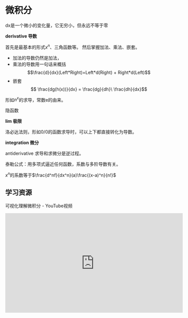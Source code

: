 # 微积分

dx是一个微小的变化量，它无穷小，但永远不等于零

**derivative 导数**

首先是最基本的形式$x^n$、三角函数等。
然后掌握加法、乘法、嵌套。
- 加法的导数仍然是加法，
- 乘法的导数用一句话来概括$$\frac{d}{dx}(Left*Right)=Left*d(Right) + Right*d(Left)$$
- 嵌套 $$ \frac{dg(h(x))}{dx} = \frac{dg}{dh}\ \frac{dh}{dx}$$

形如$n^x$的求导，常数e的由来。

隐函数

**lim 极限**

洛必达法则，形如0/0的函数求导时，可以上下都直接转化为导数。

**integration 微分**

antiderivative 求导和求微分是逆过程。

泰勒公式：用多项式逼近任何函数，系数与多阶导数有关。

$x^n$的系数等于$\frac{d^nf}{dx^n}(a)\frac{(x-a)^n}{n!}$
## 学习资源
可视化理解微积分 - YouTube视频
<iframe width="560" height="315" src="https://www.youtube.com/embed/videoseries?list=PLZHQObOWTQDMsr9K-rj53DwVRMYO3t5Yr" title="YouTube video player" frameborder="0" allow="accelerometer; autoplay; clipboard-write; encrypted-media; gyroscope; picture-in-picture" allowfullscreen></iframe>